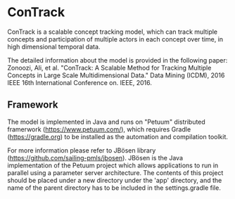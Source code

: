 # ConTrack
ConTrack is a scalable concept tracking model, which can track multiple concepts and participation of multiple actors in each concept over time, in high dimensional temporal data. 

The detailed information about the model is provided in the following paper:
Zonoozi, Ali, et al. "ConTrack: A Scalable Method for Tracking Multiple Concepts in Large Scale Multidimensional Data." Data Mining (ICDM), 2016 IEEE 16th International Conference on. IEEE, 2016.

 
 ## Framework
The model is implemented in Java and runs on "Petuum" distributed framerwork (https://www.petuum.com/), which requires Gradle (https://gradle.org) to be installed as the automation and compilation toolkit.

For more information please refer to JBösen library (https://github.com/sailing-pmls/jbosen). JBösen is the Java implementation of the Petuum project which allows applications to run in parallel using a parameter server architecture. The contents of this project should be placed under a new directory under the 'app' directory, and the name of the parent directory has to be included in the settings.gradle file.
